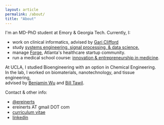 ```yaml
---
layout: article
permalink: /about/
title: "About"
---
```


I'm an MD-PhD student at Emory & Georgia Tech. Currently, I:

+ work on clinical informatics, advised by [Gari Clifford](http://gdclifford.info/gari)
+ study [systems engineering, signal processing, & data science.](http://www.bme.gatech.edu/research/system.shtml)
+ manage [Forge](http://forgeatl.com), Atlanta's healthcare startup community.
+ run a medical school course: [innovation & entrepreneurship in medicine](https://docs.google.com/document/d/1ir09RVo8xeuBltDeATvJWjpzTf8EDUDHjj5QUPDtKrE/edit?usp=sharing).

At UCLA, I studied Bioengineering with an option in Chemical Engineering.<br>
In the lab, I worked on biomaterials, nanotechnology, and tissue engineering,<br> advised by [Benjamin Wu](http://www.bioeng.ucla.edu/people/faculty/Faculty/benjamin-m.-wu-d.d.s.-ph.d) and [Bill Tawil](http://www.bioeng.ucla.edu/people/faculty/adjunct-faculty/bill-j.-tawil-ph.d).

Contact & other info:

+ [@ereinerts](http://www.twitter.com/ereinerts)
+ <a>ereinerts AT gmail DOT com</a>
+ [curriculum vitae](https://dl.dropboxusercontent.com/u/1102315/Erik%20Reinertsen%20CV.pdf)
+ [linkedin](http://www.linkedin.com/in/erikreinertsen/)
